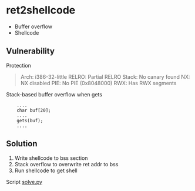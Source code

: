 # ret2shellcode

- Buffer overflow
- Shellcode

## Vulnerability
Protection
>    Arch:     i386-32-little
>    RELRO:    Partial RELRO
>    Stack:    No canary found
>    NX:       NX disabled
>    PIE:      No PIE (0x8048000)
>    RWX:      Has RWX segments


Stack-based buffer overflow when gets
```
	....
	char buf[20];
	....
	gets(buf);
	....
```

## Solution
1. Write shellcode to bss section
2. Stack overflow to overwrite ret addr to bss
3. Run shellcode to get shell

Script [solve.py](./solve.py)